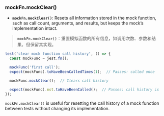 ### mockFn.mockClear()

- **`mockFn.mockClear()`**: Resets all information stored in the mock function, such as call count, arguments, and results, but keeps the mock’s implementation intact.

> **`mockFn.mockClear()`**：重置模拟函数的所有信息，如调用次数、参数和结果，但保留其实现。

```js
test('clear mock function call history', () => {
  const mockFunc = jest.fn();

  mockFunc('first call');
  expect(mockFunc).toHaveBeenCalledTimes(1);  // Passes: called once

  mockFunc.mockClear();  // Clears call history

  expect(mockFunc).not.toHaveBeenCalled();  // Passes: call history is cleared
});
```

`mockFn.mockClear()` is useful for resetting the call history of a mock function between tests without changing its implementation.